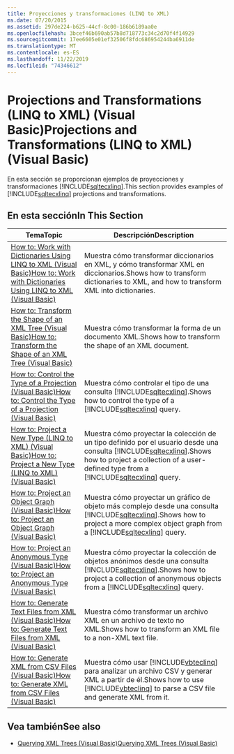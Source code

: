 ```yaml
---
title: Proyecciones y transformaciones (LINQ to XML)
ms.date: 07/20/2015
ms.assetid: 297de224-b625-44cf-8c00-186b6189aa0e
ms.openlocfilehash: 3bcef46b690ab57b8d718773c34c2d70f4f14929
ms.sourcegitcommit: 17ee6605e01ef32506f8fdc686954244ba6911de
ms.translationtype: MT
ms.contentlocale: es-ES
ms.lasthandoff: 11/22/2019
ms.locfileid: "74346612"
---
```

# <a name="projections-and-transformations-linq-to-xml-visual-basic"></a><span data-ttu-id="3c290-102">Projections and Transformations (LINQ to XML) (Visual Basic)</span><span class="sxs-lookup"><span data-stu-id="3c290-102">Projections and Transformations (LINQ to XML) (Visual Basic)</span></span>
<span data-ttu-id="3c290-103">En esta sección se proporcionan ejemplos de proyecciones y transformaciones [!INCLUDE[sqltecxlinq](~/includes/sqltecxlinq-md.md)].</span><span class="sxs-lookup"><span data-stu-id="3c290-103">This section provides examples of [!INCLUDE[sqltecxlinq](~/includes/sqltecxlinq-md.md)] projections and transformations.</span></span>  
  
## <a name="in-this-section"></a><span data-ttu-id="3c290-104">En esta sección</span><span class="sxs-lookup"><span data-stu-id="3c290-104">In This Section</span></span>  
  
|<span data-ttu-id="3c290-105">Tema</span><span class="sxs-lookup"><span data-stu-id="3c290-105">Topic</span></span>|<span data-ttu-id="3c290-106">Descripción</span><span class="sxs-lookup"><span data-stu-id="3c290-106">Description</span></span>|  
|-----------|-----------------|  
|[<span data-ttu-id="3c290-107">How to: Work with Dictionaries Using LINQ to XML (Visual Basic)</span><span class="sxs-lookup"><span data-stu-id="3c290-107">How to: Work with Dictionaries Using LINQ to XML (Visual Basic)</span></span>](../../../../visual-basic/programming-guide/concepts/linq/how-to-work-with-dictionaries-using-linq-to-xml.md)|<span data-ttu-id="3c290-108">Muestra cómo transformar diccionarios en XML, y cómo transformar XML en diccionarios.</span><span class="sxs-lookup"><span data-stu-id="3c290-108">Shows how to transform dictionaries to XML, and how to transform XML into dictionaries.</span></span>|  
|[<span data-ttu-id="3c290-109">How to: Transform the Shape of an XML Tree (Visual Basic)</span><span class="sxs-lookup"><span data-stu-id="3c290-109">How to: Transform the Shape of an XML Tree (Visual Basic)</span></span>](../../../../visual-basic/programming-guide/concepts/linq/how-to-transform-the-shape-of-an-xml-tree.md)|<span data-ttu-id="3c290-110">Muestra cómo transformar la forma de un documento XML.</span><span class="sxs-lookup"><span data-stu-id="3c290-110">Shows how to transform the shape of an XML document.</span></span>|  
|[<span data-ttu-id="3c290-111">How to: Control the Type of a Projection (Visual Basic)</span><span class="sxs-lookup"><span data-stu-id="3c290-111">How to: Control the Type of a Projection (Visual Basic)</span></span>](../../../../visual-basic/programming-guide/concepts/linq/how-to-control-the-type-of-a-projection.md)|<span data-ttu-id="3c290-112">Muestra cómo controlar el tipo de una consulta [!INCLUDE[sqltecxlinq](~/includes/sqltecxlinq-md.md)].</span><span class="sxs-lookup"><span data-stu-id="3c290-112">Shows how to control the type of a [!INCLUDE[sqltecxlinq](~/includes/sqltecxlinq-md.md)] query.</span></span>|  
|[<span data-ttu-id="3c290-113">How to: Project a New Type (LINQ to XML) (Visual Basic)</span><span class="sxs-lookup"><span data-stu-id="3c290-113">How to: Project a New Type (LINQ to XML) (Visual Basic)</span></span>](../../../../visual-basic/programming-guide/concepts/linq/how-to-project-a-new-type-linq-to-xml.md)|<span data-ttu-id="3c290-114">Muestra cómo proyectar la colección de un tipo definido por el usuario desde una consulta [!INCLUDE[sqltecxlinq](~/includes/sqltecxlinq-md.md)].</span><span class="sxs-lookup"><span data-stu-id="3c290-114">Shows how to project a collection of a user-defined type from a [!INCLUDE[sqltecxlinq](~/includes/sqltecxlinq-md.md)] query.</span></span>|  
|[<span data-ttu-id="3c290-115">How to: Project an Object Graph (Visual Basic)</span><span class="sxs-lookup"><span data-stu-id="3c290-115">How to: Project an Object Graph (Visual Basic)</span></span>](../../../../visual-basic/programming-guide/concepts/linq/how-to-project-an-object-graph.md)|<span data-ttu-id="3c290-116">Muestra cómo proyectar un gráfico de objeto más complejo desde una consulta [!INCLUDE[sqltecxlinq](~/includes/sqltecxlinq-md.md)].</span><span class="sxs-lookup"><span data-stu-id="3c290-116">Shows how to project a more complex object graph from a [!INCLUDE[sqltecxlinq](~/includes/sqltecxlinq-md.md)] query.</span></span>|  
|[<span data-ttu-id="3c290-117">How to: Project an Anonymous Type (Visual Basic)</span><span class="sxs-lookup"><span data-stu-id="3c290-117">How to: Project an Anonymous Type (Visual Basic)</span></span>](../../../../visual-basic/programming-guide/concepts/linq/how-to-project-an-anonymous-type.md)|<span data-ttu-id="3c290-118">Muestra cómo proyectar la colección de objetos anónimos desde una consulta [!INCLUDE[sqltecxlinq](~/includes/sqltecxlinq-md.md)].</span><span class="sxs-lookup"><span data-stu-id="3c290-118">Shows how to project a collection of anonymous objects from a [!INCLUDE[sqltecxlinq](~/includes/sqltecxlinq-md.md)] query.</span></span>|  
|[<span data-ttu-id="3c290-119">How to: Generate Text Files from XML (Visual Basic)</span><span class="sxs-lookup"><span data-stu-id="3c290-119">How to: Generate Text Files from XML (Visual Basic)</span></span>](../../../../visual-basic/programming-guide/concepts/linq/how-to-generate-text-files-from-xml.md)|<span data-ttu-id="3c290-120">Muestra cómo transformar un archivo XML en un archivo de texto no XML.</span><span class="sxs-lookup"><span data-stu-id="3c290-120">Shows how to transform an XML file to a non-XML text file.</span></span>|  
|[<span data-ttu-id="3c290-121">How to: Generate XML from CSV Files (Visual Basic)</span><span class="sxs-lookup"><span data-stu-id="3c290-121">How to: Generate XML from CSV Files (Visual Basic)</span></span>](../../../../visual-basic/programming-guide/concepts/linq/how-to-generate-xml-from-csv-files.md)|<span data-ttu-id="3c290-122">Muestra cómo usar [!INCLUDE[vbteclinq](~/includes/vbteclinq-md.md)] para analizar un archivo CSV y generar XML a partir de él.</span><span class="sxs-lookup"><span data-stu-id="3c290-122">Shows how to use [!INCLUDE[vbteclinq](~/includes/vbteclinq-md.md)] to parse a CSV file and generate XML from it.</span></span>|  
  
## <a name="see-also"></a><span data-ttu-id="3c290-123">Vea también</span><span class="sxs-lookup"><span data-stu-id="3c290-123">See also</span></span>

- [<span data-ttu-id="3c290-124">Querying XML Trees (Visual Basic)</span><span class="sxs-lookup"><span data-stu-id="3c290-124">Querying XML Trees (Visual Basic)</span></span>](../../../../visual-basic/programming-guide/concepts/linq/querying-xml-trees.md)
